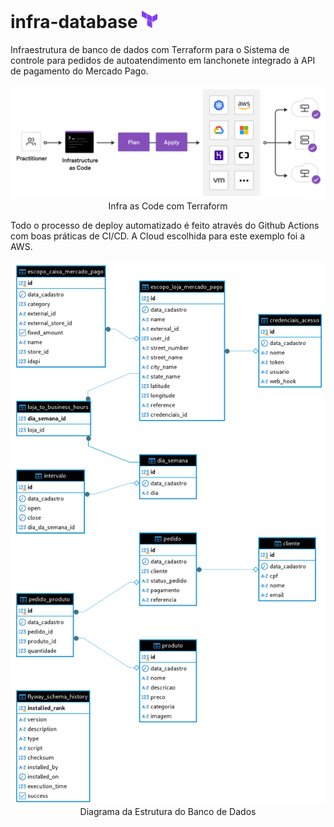 # infra-database <img src="./docs/imgs/terraform-icon.png" width="25"></img>
Infraestrutura de banco de dados com Terraform para o Sistema de controle para pedidos de autoatendimento em lanchonete integrado à API de pagamento do Mercado Pago.

<p align="center">
    <img src="./docs/imgs/terraform.png">Infra as Code com Terraform</img>
</p>

Todo o processo de deploy automatizado é feito através do Github Actions com boas práticas de CI/CD. A Cloud escolhida para este exemplo foi a AWS.


<p align="center">
    <img src="./docs/diagrams/database.png"><br>Diagrama da Estrutura do Banco de Dados</img>
</p>